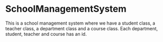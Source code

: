 # SchoolManagementSystem
This is a school management system where we have a student class, a teacher class, a department class and a course class. Each department, student, teacher and course has an id. 